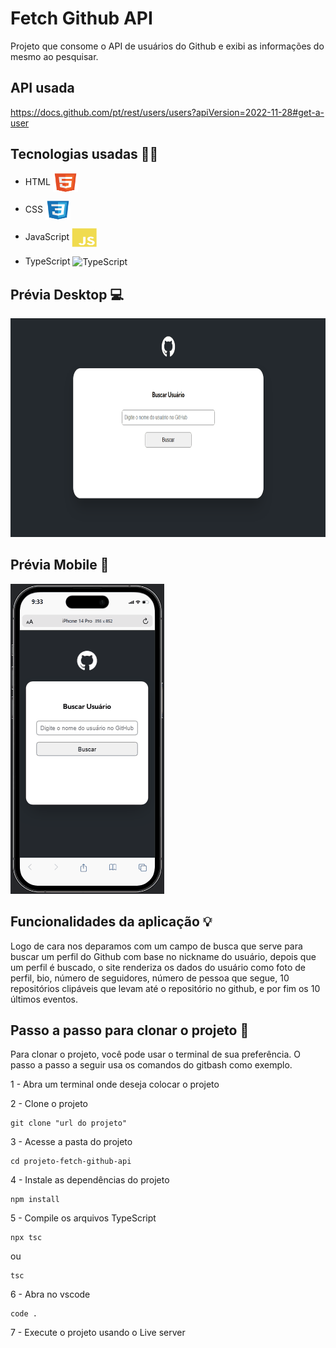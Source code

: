 # Fetch Github API

Projeto que consome o API de usuários do Github e exibi as informações do mesmo ao pesquisar.

## API usada

https://docs.github.com/pt/rest/users/users?apiVersion=2022-11-28#get-a-user

## Tecnologias usadas 👨‍💻

- HTML <img align="center" alt="HTML" height="30" width="40" src="https://raw.githubusercontent.com/devicons/devicon/master/icons/html5/html5-original.svg">

- CSS <img align="center" alt="CSS" height="30" width="40" src="https://raw.githubusercontent.com/devicons/devicon/master/icons/css3/css3-original.svg">

- JavaScript <img align="center" alt="JavaScript" height="30" width="40" src="https://raw.githubusercontent.com/devicons/devicon/master/icons/javascript/javascript-plain.svg">

- TypeScript <img align="center" alt="TypeScript" height="30" width="40" src="https://cdn.worldvectorlogo.com/logos/typescript.svg">

## Prévia Desktop 💻

<img height="350" src="./src/images/previa-desktop.gif">

## Prévia Mobile 📱

<img src="./src/images/previa-mobile.gif">

## Funcionalidades da aplicação 💡

Logo de cara nos deparamos com um campo de busca que serve para buscar um perfil do Github com base no nickname do usuário, depois que um perfil é buscado, o site renderiza os dados do usuário como foto de perfil, bio, número de seguidores, número de pessoa que segue, 10 repositórios clipáveis que levam até o repositório no github, e por fim os 10 últimos eventos.

## Passo a passo para clonar o projeto 📝

Para clonar o projeto, você pode usar o terminal de sua preferência. O passo a passo a seguir usa os comandos do gitbash como exemplo.

1 - Abra um terminal onde deseja colocar o projeto

2 - Clone o projeto
```
git clone "url do projeto"
```
3 - Acesse a pasta do projeto
```
cd projeto-fetch-github-api
```
4 - Instale as dependências do projeto
```
npm install
```
5 - Compile os arquivos TypeScript
```
npx tsc
``` 
ou
```
tsc
```
6 - Abra no vscode
```
code .
```
7 - Execute o projeto usando o Live server
